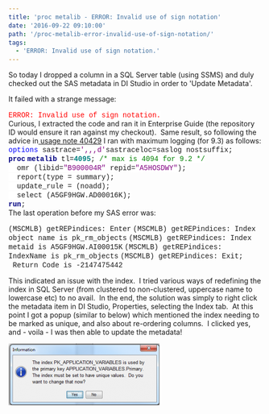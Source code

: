 ```yaml
---
title: 'proc metalib - ERROR: Invalid use of sign notation'
date: '2016-09-22 09:10:00'
path: '/proc-metalib-error-invalid-use-of-sign-notation/'
tags:
  - 'ERROR: Invalid use of sign notation.'
---
```


So today I dropped a column in a SQL Server table (using SSMS) and duly checked out the SAS metadata in DI Studio in order to 'Update Metadata'.

It failed with a strange message:

<div><span style="background: white; color: red; font-family: 'courier new';">ERROR: Invalid use of sign notation.</span></div>
Curious, I extracted the code and ran it in Enterprise Guide (the repository ID would ensure it ran against my checkout).  Same result, so following the advice in<a href="http://support.sas.com/kb/40/429.html" target="_blank" rel="noopener"> usage note 40429</a> I ran with maximum logging (for 9.3) as follows:
<div><span style="background: white; color: blue; font-family: 'courier new';">options</span><span style="background: white; font-family: 'courier new';"> sastrace=</span><span style="background: white; color: purple; font-family: 'courier new';">',,,d'</span><span style="background: white; font-family: 'courier new';">sastraceloc=saslog nostsuffix;</span></div>
<div><b><span style="background: white; color: navy; font-family: 'courier new';">proc</span></b> <b><span style="background: white; color: navy; font-family: 'courier new';">metalib</span></b><span style="background: white; font-family: 'courier new';"> tl=</span><b><span style="background: white; color: teal; font-family: 'courier new';">4095</span></b><span style="background: white; font-family: 'courier new';">; </span><span style="background: white; color: green; font-family: 'courier new';">/* max is 4094 for 9.2 */</span></div>
<div><span style="background: white; font-family: 'courier new';">  omr (libid=</span><span style="background: white; color: purple; font-family: 'courier new';">"B900004R"</span><span style="background: white; font-family: 'courier new';"> repid=</span><span style="background: white; color: purple; font-family: 'courier new';">"A5HOSDWY"</span><span style="background: white; font-family: 'courier new';">);</span></div>
<div><span style="background: white; font-family: 'courier new';">  report(type = summary);</span></div>
<div><span style="background: white; font-family: 'courier new';">  update_rule = (noadd);</span></div>
<div><span style="background: white; font-family: 'courier new';">  select (A5GF9HGW.AD00016K);</span></div>
<div></div>
<div><b><span style="background: white; color: navy; font-family: 'courier new';">run</span></b><span style="background: white; font-family: 'courier new';">;</span></div>
The last operation before my SAS error was:

<span style="font-family: 'courier new' , 'courier' , monospace;">(MSCMLB) getREPindices: Enter</span>
<span style="font-family: 'courier new' , 'courier' , monospace;">(MSCMLB) getREPindices: Index object name is pk_rm_objects</span>
<span style="font-family: 'courier new' , 'courier' , monospace;">(MSCMLB) getREPindices: Index metaid is A5GF9HGW.AI00015K</span>
<span style="font-family: 'courier new' , 'courier' , monospace;">(MSCMLB) getREPindices: IndexName is pk_rm_objects</span>
<span style="font-family: 'courier new' , 'courier' , monospace;">(MSCMLB) getREPindices: Exit;  Return Code is -2147475442</span>

This indicated an issue with the index.  I tried various ways of redefining the index in SQL Server (from clustered to non-clustered, uppercase name to lowercase etc) to no avail.  In the end, the solution was simply to right click the metadata item in DI Studio, Properties, selecting the Index tab.  At this point I got a popup (similar to below) which mentioned the index needing to be marked as unique, and also about re-ordering columns.  I clicked yes, and - voila - I was then able to update the metadata!

<img class="size-medium wp-image-100 aligncenter" src="../images/Capture-300x123.png" alt="" width="300" height="123" />
<div style="clear: both; text-align: center;"></div>
&nbsp;

